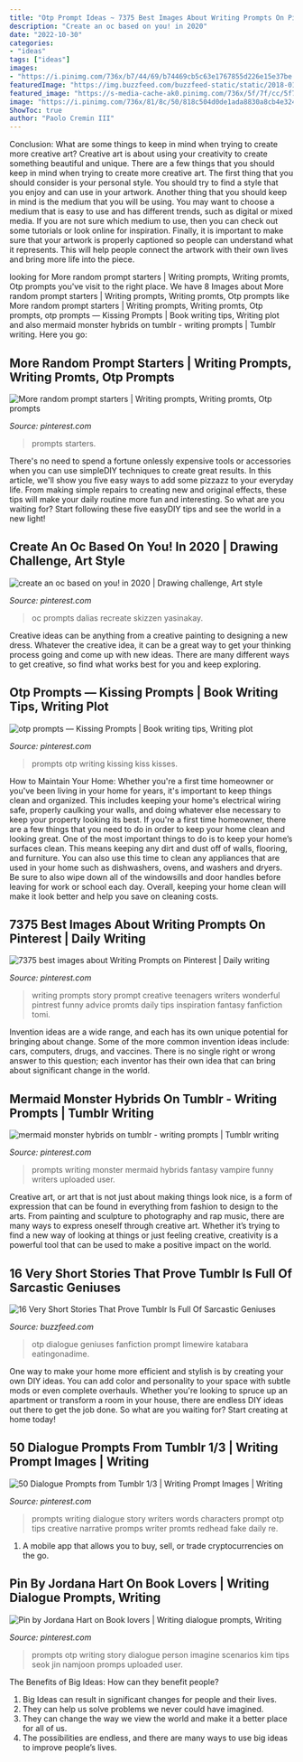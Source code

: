 ```yaml
---
title: "Otp Prompt Ideas ~ 7375 Best Images About Writing Prompts On Pinterest"
description: "Create an oc based on you! in 2020"
date: "2022-10-30"
categories:
- "ideas"
tags: ["ideas"]
images:
- "https://i.pinimg.com/736x/b7/44/69/b74469cb5c63e1767855d226e15e37be.jpg"
featuredImage: "https://img.buzzfeed.com/buzzfeed-static/static/2018-01/2/18/asset/buzzfeed-prod-fastlane-03/sub-buzz-11958-1514935829-10.jpg"
featured_image: "https://s-media-cache-ak0.pinimg.com/736x/5f/7f/cc/5f7fcc45481c281d6fdf142cfe9be009.jpg"
image: "https://i.pinimg.com/736x/81/8c/50/818c504d0de1ada8830a8cb4e32414bb.jpg?b=t"
ShowToc: true
author: "Paolo Cremin III"
---
```



Conclusion: What are some things to keep in mind when trying to create more creative art?
Creative art is about using your creativity to create something beautiful and unique. There are a few things that you should keep in mind when trying to create more creative art. The first thing that you should consider is your personal style. You should try to find a style that you enjoy and can use in your artwork. Another thing that you should keep in mind is the medium that you will be using. You may want to choose a medium that is easy to use and has different trends, such as digital or mixed media. If you are not sure which medium to use, then you can check out some tutorials or look online for inspiration. Finally, it is important to make sure that your artwork is properly captioned so people can understand what it represents. This will help people connect the artwork with their own lives and bring more life into the piece.

	

		
looking for More random prompt starters | Writing prompts, Writing promts, Otp prompts you've visit to the right place. We have 8 Images about More random prompt starters | Writing prompts, Writing promts, Otp prompts like More random prompt starters | Writing prompts, Writing promts, Otp prompts, otp prompts — Kissing Prompts | Book writing tips, Writing plot and also mermaid monster hybrids on tumblr - writing prompts | Tumblr writing. Here you go:
		
    
## More Random Prompt Starters | Writing Prompts, Writing Promts, Otp Prompts

<img loading=lazy src="https://i.pinimg.com/736x/d3/e7/d2/d3e7d20c682f412b7dd735d9f2bb80e2.jpg" onerror="this.onerror=null;this.src='https://tse3.mm.bing.net/th?id=OIP.NCLJ77UDZRUoZMe_FbZ7RAHaNs&amp;pid=15.1';" alt="More random prompt starters | Writing prompts, Writing promts, Otp prompts">

_Source: pinterest.com_

>prompts starters. 

	

There's no need to spend a fortune onlessly expensive tools or accessories when you can use simpleDIY techniques to create great results. In this article, we'll show you five easy ways to add some pizzazz to your everyday life. From making simple repairs to creating new and original effects, these tips will make your daily routine more fun and interesting. So what are you waiting for? Start following these five easyDIY tips and see the world in a new light!

    
## Create An Oc Based On You! In 2020 | Drawing Challenge, Art Style

<img loading=lazy src="https://i.pinimg.com/736x/78/d6/9c/78d69c1bb93e0d7245a4d2d1eb8058d1.jpg" onerror="this.onerror=null;this.src='https://tse4.mm.bing.net/th?id=OIP.fuzl_gxkcWzFJTf1ygL1gwHaJ3&amp;pid=15.1';" alt="create an oc based on you! in 2020 | Drawing challenge, Art style">

_Source: pinterest.com_

>oc prompts dalias recreate skizzen yasinakay. 

	

Creative ideas can be anything from a creative painting to designing a new dress. Whatever the creative idea, it can be a great way to get your thinking process going and come up with new ideas. There are many different ways to get creative, so find what works best for you and keep exploring.

    
## Otp Prompts — Kissing Prompts | Book Writing Tips, Writing Plot

<img loading=lazy src="https://i.pinimg.com/736x/b1/20/af/b120af04e8a6bc2c415fe45dad85c2b2.jpg" onerror="this.onerror=null;this.src='https://tse3.mm.bing.net/th?id=OIP.aaTs2H3TCZ7d_XUchf4ucwHaQA&amp;pid=15.1';" alt="otp prompts — Kissing Prompts | Book writing tips, Writing plot">

_Source: pinterest.com_

>prompts otp writing kissing kiss kisses. 

	

How to Maintain Your Home: Whether you're a first time homeowner or you've been living in your home for years, it's important to keep things clean and organized. This includes keeping your home's electrical wiring safe, properly caulking your walls, and doing whatever else necessary to keep your property looking its best.
If you're a first time homeowner, there are a few things that you need to do in order to keep your home clean and looking great. One of the most important things to do is to keep your home’s surfaces clean. This means keeping any dirt and dust off of walls, flooring, and furniture. You can also use this time to clean any appliances that are used in your home such as dishwashers, ovens, and washers and dryers. Be sure to also wipe down all of the windowsills and door handles before leaving for work or school each day. Overall, keeping your home clean will make it look better and help you save on cleaning costs.

    
## 7375 Best Images About Writing Prompts On Pinterest | Daily Writing

<img loading=lazy src="https://s-media-cache-ak0.pinimg.com/736x/5f/7f/cc/5f7fcc45481c281d6fdf142cfe9be009.jpg" onerror="this.onerror=null;this.src='https://tse4.mm.bing.net/th?id=OIP.9JIapzfyHTkyB-DrlmeSJQHaLG&amp;pid=15.1';" alt="7375 best images about Writing Prompts on Pinterest | Daily writing">

_Source: pinterest.com_

>writing prompts story prompt creative teenagers writers wonderful pintrest funny advice promts daily tips inspiration fantasy fanfiction tomi. 

	

Invention ideas are a wide range, and each has its own unique potential for bringing about change. Some of the more common invention ideas include: cars, computers, drugs, and vaccines. There is no single right or wrong answer to this question; each inventor has their own idea that can bring about significant change in the world.

    
## Mermaid Monster Hybrids On Tumblr - Writing Prompts | Tumblr Writing

<img loading=lazy src="https://i.pinimg.com/originals/c1/cc/bd/c1ccbd5a7fbeb9212c9d91a9836293fd.png" onerror="this.onerror=null;this.src='https://tse2.mm.bing.net/th?id=OIP.n9ROCUmWk8m5yQC3fEziagHaLz&amp;pid=15.1';" alt="mermaid monster hybrids on tumblr - writing prompts | Tumblr writing">

_Source: pinterest.com_

>prompts writing monster mermaid hybrids fantasy vampire funny writers uploaded user. 

	

Creative art, or art that is not just about making things look nice, is a form of expression that can be found in everything from fashion to design to the arts. From painting and sculpture to photography and rap music, there are many ways to express oneself through creative art. Whether it’s trying to find a new way of looking at things or just feeling creative, creativity is a powerful tool that can be used to make a positive impact on the world.

    
## 16 Very Short Stories That Prove Tumblr Is Full Of Sarcastic Geniuses

<img loading=lazy src="https://img.buzzfeed.com/buzzfeed-static/static/2018-01/2/18/asset/buzzfeed-prod-fastlane-03/sub-buzz-11958-1514935829-10.jpg" onerror="this.onerror=null;this.src='https://tse4.mm.bing.net/th?id=OIP.WhsuWWzlWcn_9-0_8qLaZgHaHa&amp;pid=15.1';" alt="16 Very Short Stories That Prove Tumblr Is Full Of Sarcastic Geniuses">

_Source: buzzfeed.com_

>otp dialogue geniuses fanfiction prompt limewire katabara eatingonadime. 

	

One way to make your home more efficient and stylish is by creating your own DIY ideas. You can add color and personality to your space with subtle mods or even complete overhauls. Whether you're looking to spruce up an apartment or transform a room in your house, there are endless DIY ideas out there to get the job done. So what are you waiting for? Start creating at home today!

    
## 50 Dialogue Prompts From Tumblr 1/3 | Writing Prompt Images | Writing

<img loading=lazy src="https://i.pinimg.com/736x/81/8c/50/818c504d0de1ada8830a8cb4e32414bb.jpg?b=t" onerror="this.onerror=null;this.src='https://tse4.mm.bing.net/th?id=OIP.L6b73IqGu_URKoqGklw1YAHaLl&amp;pid=15.1';" alt="50 Dialogue Prompts from Tumblr 1/3 | Writing Prompt Images | Writing">

_Source: pinterest.com_

>prompts writing dialogue story writers words characters prompt otp tips creative narrative promps writer promts redhead fake daily re. 

	

1. A mobile app that allows you to buy, sell, or trade cryptocurrencies on the go.

    
## Pin By Jordana Hart On Book Lovers | Writing Dialogue Prompts, Writing

<img loading=lazy src="https://i.pinimg.com/736x/b7/44/69/b74469cb5c63e1767855d226e15e37be.jpg" onerror="this.onerror=null;this.src='https://tse2.mm.bing.net/th?id=OIP.hwAPaLAXzMJUYMPYmMR_EAHaKY&amp;pid=15.1';" alt="Pin by Jordana Hart on Book lovers | Writing dialogue prompts, Writing">

_Source: pinterest.com_

>prompts otp writing story dialogue person imagine scenarios kim tips seok jin namjoon promps uploaded user. 

	

The Benefits of Big Ideas: How can they benefit people?
1. Big Ideas can result in significant changes for people and their lives.
2. They can help us solve problems we never could have imagined.
3. They can change the way we view the world and make it a better place for all of us.
4. The possibilities are endless, and there are many ways to use big ideas to improve people’s lives.

